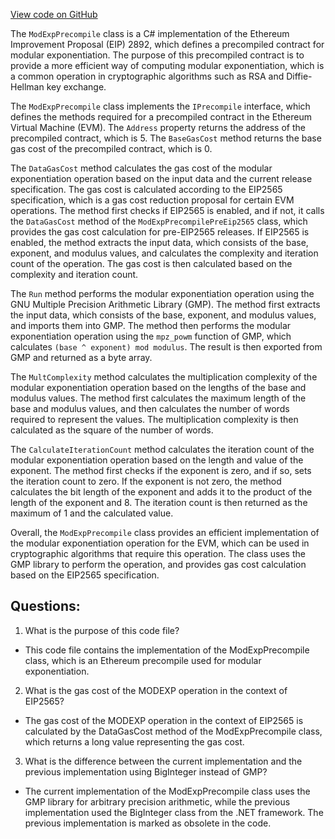 [View code on GitHub](https://github.com/NethermindEth/nethermind/src/Nethermind/Nethermind.Evm/Precompiles/ModExpPrecompile.cs)

The `ModExpPrecompile` class is a C# implementation of the Ethereum Improvement Proposal (EIP) 2892, which defines a precompiled contract for modular exponentiation. The purpose of this precompiled contract is to provide a more efficient way of computing modular exponentiation, which is a common operation in cryptographic algorithms such as RSA and Diffie-Hellman key exchange.

The `ModExpPrecompile` class implements the `IPrecompile` interface, which defines the methods required for a precompiled contract in the Ethereum Virtual Machine (EVM). The `Address` property returns the address of the precompiled contract, which is 5. The `BaseGasCost` method returns the base gas cost of the precompiled contract, which is 0.

The `DataGasCost` method calculates the gas cost of the modular exponentiation operation based on the input data and the current release specification. The gas cost is calculated according to the EIP2565 specification, which is a gas cost reduction proposal for certain EVM operations. The method first checks if EIP2565 is enabled, and if not, it calls the `DataGasCost` method of the `ModExpPrecompilePreEip2565` class, which provides the gas cost calculation for pre-EIP2565 releases. If EIP2565 is enabled, the method extracts the input data, which consists of the base, exponent, and modulus values, and calculates the complexity and iteration count of the operation. The gas cost is then calculated based on the complexity and iteration count.

The `Run` method performs the modular exponentiation operation using the GNU Multiple Precision Arithmetic Library (GMP). The method first extracts the input data, which consists of the base, exponent, and modulus values, and imports them into GMP. The method then performs the modular exponentiation operation using the `mpz_powm` function of GMP, which calculates `(base ^ exponent) mod modulus`. The result is then exported from GMP and returned as a byte array.

The `MultComplexity` method calculates the multiplication complexity of the modular exponentiation operation based on the lengths of the base and modulus values. The method first calculates the maximum length of the base and modulus values, and then calculates the number of words required to represent the values. The multiplication complexity is then calculated as the square of the number of words.

The `CalculateIterationCount` method calculates the iteration count of the modular exponentiation operation based on the length and value of the exponent. The method first checks if the exponent is zero, and if so, sets the iteration count to zero. If the exponent is not zero, the method calculates the bit length of the exponent and adds it to the product of the length of the exponent and 8. The iteration count is then returned as the maximum of 1 and the calculated value.

Overall, the `ModExpPrecompile` class provides an efficient implementation of the modular exponentiation operation for the EVM, which can be used in cryptographic algorithms that require this operation. The class uses the GMP library to perform the operation, and provides gas cost calculation based on the EIP2565 specification.
## Questions: 
 1. What is the purpose of this code file?
- This code file contains the implementation of the ModExpPrecompile class, which is an Ethereum precompile used for modular exponentiation.

2. What is the gas cost of the MODEXP operation in the context of EIP2565?
- The gas cost of the MODEXP operation in the context of EIP2565 is calculated by the DataGasCost method of the ModExpPrecompile class, which returns a long value representing the gas cost.

3. What is the difference between the current implementation and the previous implementation using BigInteger instead of GMP?
- The current implementation of the ModExpPrecompile class uses the GMP library for arbitrary precision arithmetic, while the previous implementation used the BigInteger class from the .NET framework. The previous implementation is marked as obsolete in the code.